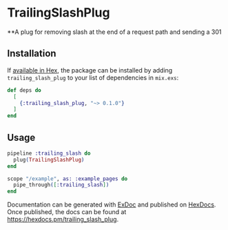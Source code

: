 # TrailingSlashPlug

**A plug for removing slash at the end of a request path and sending a 301

## Installation

If [available in Hex](https://hex.pm/docs/publish), the package can be installed
by adding `trailing_slash_plug` to your list of dependencies in `mix.exs`:

```elixir
def deps do
  [
    {:trailing_slash_plug, "~> 0.1.0"}
  ]
end
```

## Usage

```elixir
pipeline :trailing_slash do
  plug(TrailingSlashPlug)
end

scope "/example", as: :example_pages do
  pipe_through([:trailing_slash])
end
```

Documentation can be generated with [ExDoc](https://github.com/elixir-lang/ex_doc)
and published on [HexDocs](https://hexdocs.pm). Once published, the docs can
be found at <https://hexdocs.pm/trailing_slash_plug>.

